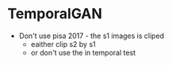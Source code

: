 # TemporalGAN

* Don't use pisa 2017 - the s1 images is cliped
    - eaither clip s2 by s1
    - or don't use the in temporal test 


